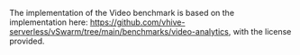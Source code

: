The implementation of the Video benchmark is based on the implementation here: https://github.com/vhive-serverless/vSwarm/tree/main/benchmarks/video-analytics, with the license provided. 
